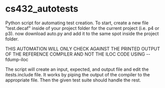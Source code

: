 # cs432_autotests

Python script for automating test creation.
To start, create a new file "test.decaf" inside of your project folder for the current project (i.e. p4 or p3).
now download auto.py and add it to the same spot inside the project folder. 

THIS AUTOMATION WILL ONLY CHECK AGAINST THE PRINTED OUTPUT OF THE REFERENCE COMPILER AND NOT THE ILOC CODE USING --fdump-iloc

The script will create an input, expected, and output file and edit the itests.include file. It works by piping the output of the compiler to the 
appropriate file. Then the given test suite should handle the rest. 




